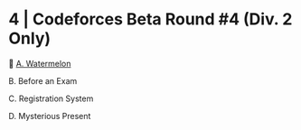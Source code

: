# 4 | Codeforces Beta Round #4 (Div. 2 Only)

🔵 [A. Watermelon](https://codeforces.com/contest/4/problem/A)

B. Before an Exam

C. Registration System

D. Mysterious Present
